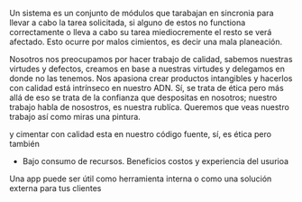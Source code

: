 Un sistema es un conjunto de módulos que tarabajan en sincronia para llevar a cabo la tarea solicitada, si alguno de estos no functiona correctamente o lleva a cabo su tarea miediocremente el resto se verá afectado. Esto ocurre por malos cimientos, es decir una mala planeación.




Nosotros nos preocupamos por hacer trabajo de calidad, sabemos nuestras virtudes y defectos, creamos en base a nuestras virtudes y  delegamos en donde no las tenemos. Nos apasiona crear productos intangibles y hacerlos con calidad está intrínseco en nuestro ADN. Sí, se trata de ética pero más allá de eso se trata de la confianza que despositas en nosotros; nuestro trabajo habla de nosostros, es nuestra rublíca. Queremos que veas nuestro trabajo así como miras una pintura.

y cimentar con calidad esta en nuestro código fuente, sí, es ética pero también


- Bajo consumo de recursos. Beneficios costos y experiencia del usurioa


Una app puede ser útil como herramienta interna o como una solución externa para tus clientes
